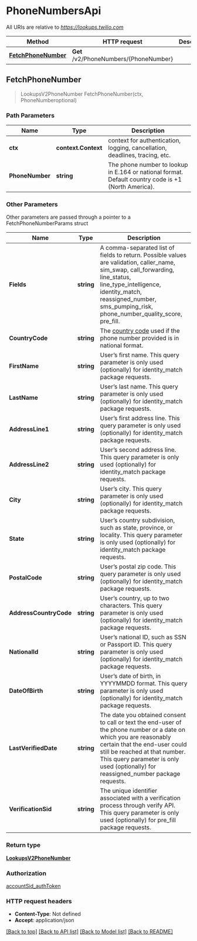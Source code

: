 # PhoneNumbersApi

All URIs are relative to *https://lookups.twilio.com*

Method | HTTP request | Description
------------- | ------------- | -------------
[**FetchPhoneNumber**](PhoneNumbersApi.md#FetchPhoneNumber) | **Get** /v2/PhoneNumbers/{PhoneNumber} | 



## FetchPhoneNumber

> LookupsV2PhoneNumber FetchPhoneNumber(ctx, PhoneNumberoptional)





### Path Parameters


Name | Type | Description
------------- | ------------- | -------------
**ctx** | **context.Context** | context for authentication, logging, cancellation, deadlines, tracing, etc.
**PhoneNumber** | **string** | The phone number to lookup in E.164 or national format. Default country code is +1 (North America).

### Other Parameters

Other parameters are passed through a pointer to a FetchPhoneNumberParams struct


Name | Type | Description
------------- | ------------- | -------------
**Fields** | **string** | A comma-separated list of fields to return. Possible values are validation, caller_name, sim_swap, call_forwarding, line_status, line_type_intelligence, identity_match, reassigned_number, sms_pumping_risk, phone_number_quality_score, pre_fill.
**CountryCode** | **string** | The [country code](https://en.wikipedia.org/wiki/ISO_3166-1_alpha-2) used if the phone number provided is in national format.
**FirstName** | **string** | User’s first name. This query parameter is only used (optionally) for identity_match package requests.
**LastName** | **string** | User’s last name. This query parameter is only used (optionally) for identity_match package requests.
**AddressLine1** | **string** | User’s first address line. This query parameter is only used (optionally) for identity_match package requests.
**AddressLine2** | **string** | User’s second address line. This query parameter is only used (optionally) for identity_match package requests.
**City** | **string** | User’s city. This query parameter is only used (optionally) for identity_match package requests.
**State** | **string** | User’s country subdivision, such as state, province, or locality. This query parameter is only used (optionally) for identity_match package requests.
**PostalCode** | **string** | User’s postal zip code. This query parameter is only used (optionally) for identity_match package requests.
**AddressCountryCode** | **string** | User’s country, up to two characters. This query parameter is only used (optionally) for identity_match package requests.
**NationalId** | **string** | User’s national ID, such as SSN or Passport ID. This query parameter is only used (optionally) for identity_match package requests.
**DateOfBirth** | **string** | User’s date of birth, in YYYYMMDD format. This query parameter is only used (optionally) for identity_match package requests.
**LastVerifiedDate** | **string** | The date you obtained consent to call or text the end-user of the phone number or a date on which you are reasonably certain that the end-user could still be reached at that number. This query parameter is only used (optionally) for reassigned_number package requests.
**VerificationSid** | **string** | The unique identifier associated with a verification process through verify API. This query parameter is only used (optionally) for pre_fill package requests.

### Return type

[**LookupsV2PhoneNumber**](LookupsV2PhoneNumber.md)

### Authorization

[accountSid_authToken](../README.md#accountSid_authToken)

### HTTP request headers

- **Content-Type**: Not defined
- **Accept**: application/json

[[Back to top]](#) [[Back to API list]](../README.md#documentation-for-api-endpoints)
[[Back to Model list]](../README.md#documentation-for-models)
[[Back to README]](../README.md)


